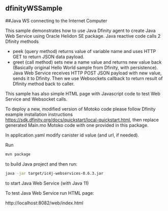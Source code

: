 ## dfinityWSSample
##Java WS connecting to the Internet Computer

This sample demonstrates how to use Java Dfinity agent to create Java Web Service using Oracle Helidon SE package. 
Java reactive code calls 2 Dfinity methods
- peek (query method) returns value of variable name and uses HTTP GET to return JSON data payload.
- greet (call method) sets new a name value and returns new value back (Basically original Hello World sample from Dfinity, with persistence). Java Web Service receives HTTP POST JSON payload with new value, sends it to Dfinity. Then we use Websockets callback to return result of Dfinity method back to caller.

This sample has also simple HTML page with Javascript code to test Web Service and Websocket calls.

To deploy a new, modified version of Motoko code please follow Dfinity example installation instructions https://sdk.dfinity.org/docs/quickstart/local-quickstart.html, then replace generated Main.mo Motoko code with one provided in this package.

In application.yaml modify canister id value (and url, if needed).

Run 
```bash
mvn package
```

to build Java project and then run: 

```bash
java -jar target/ic4j-webservices-0.6.3.jar
```

to start Java Web Service (with Java 11)


To test Java Web Service run HTML page:

http://localhost:8082/web/index.html



